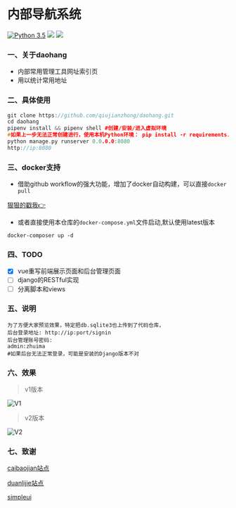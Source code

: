 内部导航系统
============

[![Python 3.5](https://img.shields.io/badge/python-3.5-yellow.svg)](https://www.python.org/)
[![](https://img.shields.io/badge/django-2.2.4-green.svg)](https://www.djangoproject.com/)
[![](https://img.shields.io/badge/simpleui-3.9-green.svg)](https://newpanjing.github.io/simpleui/)



###  一、关于daohang

- 内部常用管理工具网址索引页
- 用以统计常用地址



### 二、具体使用

```cpp
git clone https://github.com/qiujianzhong/daohang.git
cd daohang
pipenv install && pipenv shell #创建/安装/进入虚拟环境
#如果上一步无法正常创建进行，使用本机Python环境： pip install -r requirements.txt  
python manage.py runserver 0.0.0.0:8080
http://ip:8080
```

### 三、docker支持

- 借助github workflow的强大功能，增加了docker自动构建，可以直接`docker pull`

[狠狠的戳我👉](https://github.com/zhuima/daohang/pkgs/container/daohang)


- 或者直接使用本仓库的`docker-compose.yml`文件启动,默认使用latest版本

`docker-composer up -d`


### 四、TODO

- [x] vue重写前端展示页面和后台管理页面
- [ ] django的RESTful实现
- [ ] 分离脚本和views

### 五、说明

    为了方便大家预览效果，特定把db.sqlite3也上传到了代码仓库，
    后台登录地址: http://ip:port/signin
    后台管理账号密码: 
    admin:zhuima
    #如果后台无法正常登录，可能是安装的Django版本不对


### 六、效果

> v1版本

![](./doc/daohang_v1.png "V1")


> v2版本

![](./doc/daohang_v2.png "V2")


### 七、致谢

[caibaojian站点](http://caibaojian.com/daohang)

[duanlijie站点](http://duanlijie.com/)

[simpleui](https://newpanjing.github.io/simpleui/QUICK.html)
